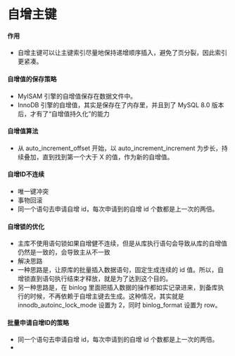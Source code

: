 # 自增主键
#### 作用
* 自增主键可以让主键索引尽量地保持递增顺序插入，避免了页分裂，因此索引更紧凑。

#### 自增值的保存策略
* MyISAM 引擎的自增值保存在数据文件中。
* InnoDB 引擎的自增值，其实是保存在了内存里，并且到了 MySQL 8.0 版本后，才有了“自增值持久化”的能力

#### 自增值算法
* 从 auto_increment_offset 开始，以 auto_increment_increment 为步长，持续叠加，直到找到第一个大于 X 的值，作为新的自增值。

#### 自增ID不连续
* 唯一键冲突
* 事物回滚
* 同一个语句去申请自增 id，每次申请到的自增 id 个数都是上一次的两倍。

#### 自增锁的优化
* 主库不使用语句锁如果自增健不连续，但是从库执行语句会导致从库的自增值仍然是一致的，会导致主从不一致
* 解决思路
* 一种思路是，让原库的批量插入数据语句，固定生成连续的 id 值。所以，自增锁直到语句执行结束才释放，就是为了达到这个目的。
* 另一种思路是，在 binlog 里面把插入数据的操作都如实记录进来，到备库执行的时候，不再依赖于自增主键去生成。这种情况，其实就是 innodb_autoinc_lock_mode 设置为 2，同时 binlog_format 设置为 row。

#### 批量申请自增ID的策略
* 同一个语句去申请自增 id，每次申请到的自增 id 个数都是上一次的两倍。
* 